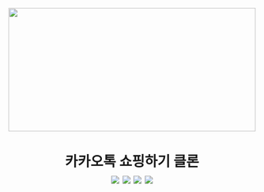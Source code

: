 <p align="center" >
<a href="#" align="center"> <img src="https://st.kakaocdn.net/shoppingstore/static/common/store/og_logo.png" width="500" height="250" align="center"/></a>
</p>
<h1 align="center">
  카카오톡 쇼핑하기 클론 </br>  <img src="https://img.shields.io/badge/React-61DAFB?style=flat-square&logo=React&logoColor=white"/> <img src="https://img.shields.io/badge/Redux-764ABC?style=flat-square&logo=Redux&logoColor=white"/> <img src="https://img.shields.io/badge/reactquery-FF4154?style=flat-square&logo=reactquery&logoColor=white"/> <img src="https://img.shields.io/badge/axios-5A29E4?style=flat-square&logo=axios&logoColor=white"/>
</h1>
